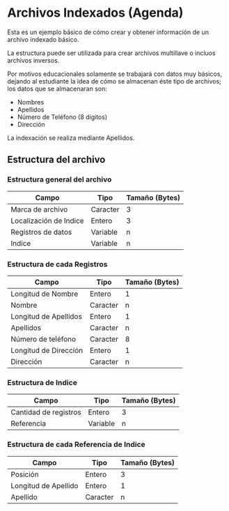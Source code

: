 # Archivos Indexados (Agenda)

Esta es un ejemplo básico de cómo crear y obtener información de un archivo indexado básico.

La estructura puede ser utilizada para crear archivos multillave o incluos archivos inversos.

Por motivos educacionales solamente se trabajará con datos muy básicos, dejando al estudiante la idea de cómo se almacenan éste tipo de archivos; los datos que se almacenaran son:

* Nombres
* Apellidos
* Número de Teléfono (8 dígitos)
* Dirección

La indexación se realiza mediante Apellidos.

## Estructura del archivo

### Estructura general del archivo

Campo       | Tipo          | Tamaño (Bytes)
------------| ------------- | --------------
Marca de archivo | Caracter | 3
Localización de Indice | Entero | 3
Registros de datos | Variable | n
Indice | Variable | n

### Estructura de cada Registros

Campo | Tipo | Tamaño (Bytes)
------| -----| --------------
Longitud de Nombre | Entero | 1
Nombre | Caracter | n
Longitud de Apellidos | Entero | 1
Apellidos | Caracter | n
Número de teléfono | Caracter | 8
Longitud de Dirección | Entero | 1
Dirección | Caracter | n

### Estructura de Indice

Campo | Tipo | Tamaño (Bytes)
------| -----| --------------
Cantidad de registros | Entero | 3
Referencia | Variable | n


### Estructura de cada Referencia de Indice

Campo | Tipo | Tamaño (Bytes)
------| -----| --------------
Posición | Entero | 3
Longitud de Apellido | Entero | 1
Apellido | Caracter | n
